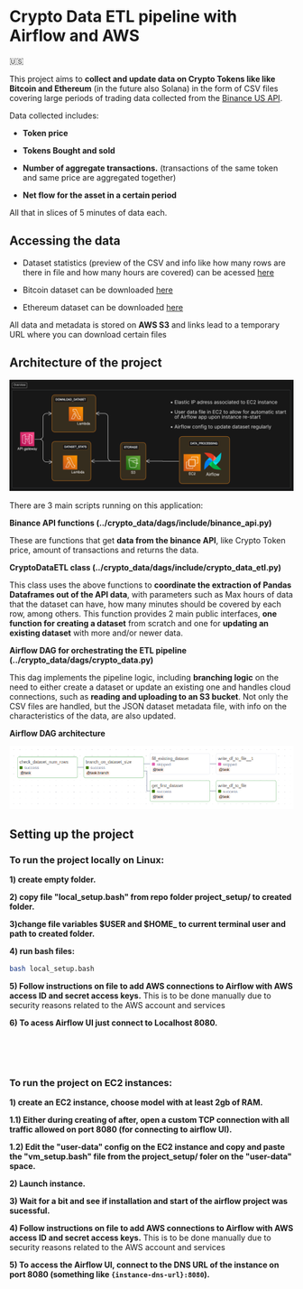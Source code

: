 # Crypto Data ETL pipeline with Airflow and AWS 

:us:

This project aims to **collect and update data on Crypto Tokens like like Bitcoin and Ethereum** (in the future also Solana) in the form of CSV files covering large periods of trading data collected from the [Binance US API](https://docs.binance.us/#introduction).

Data collected includes: 

* **Token price**

* **Tokens Bought and sold**

* **Number of aggregate transactions.** (transactions of the same token and same price are aggregated together)

* **Net flow for the asset in a certain period**

All that in slices of 5 minutes of data each.


## Accessing the data 

* Dataset statistics (preview of the CSV and info like how many rows are there in file and how many hours are covered) can be acessed  [here](https://jr6cd1g42j.execute-api.us-east-2.amazonaws.com/stage1/dashboard)

* Bitcoin dataset can be downloaded  [here](https://czmejpeff7.execute-api.us-east-2.amazonaws.com/geturl?token=btc)

* Ethereum dataset can be downloaded  [here](https://czmejpeff7.execute-api.us-east-2.amazonaws.com/geturl?token=eth)

All data and metadata is stored on **AWS S3** and links lead to a temporary URL where you can download certain files


## Architecture of the project

![](architecture.png)


There are 3 main scripts running on this application:

**Binance API functions (../crypto_data/dags/include/binance_api.py)**

These are functions that get **data from the binance API**, like Crypto Token price, amount of transactions and returns the data.

**CryptoDataETL class (../crypto_data/dags/include/crypto_data_etl.py)**

This class uses the above functions to **coordinate the extraction of Pandas Dataframes out of the API data**, with parameters such as Max hours of data that the dataset can have, how many minutes should be covered by each row, among others. This function provides 2 main public interfaces, **one function for creating a dataset** from scratch and one for **updating an existing dataset** with more and/or newer data.

**Airflow DAG for orchestrating the ETL pipeline (../crypto_data/dags/crypto_data.py)**

This dag implements the pipeline logic, including **branching logic** on the need to either create a dataset or update an existing one and handles cloud connections, such as **reading and uploading to an S3 bucket**.
Not only the CSV files are handled, but the JSON dataset metadata file, with info on the characteristics of the data, are also updated.

**Airflow DAG architecture**

![](airflow_dag.png)


## Setting up the project

### To run the project locally on Linux:

**1) create empty folder.**

**2) copy file "local_setup.bash" from repo folder project_setup/ to created folder.**

**3)change file variables $USER and $HOME_ to current terminal user and path to created folder.**

**4) run bash files:**
```bash
bash local_setup.bash
```

**5) Follow instructions on file to add AWS connections to Airflow with AWS access ID and secret access keys.**
This is to be done manually due to security reasons related to the AWS account and services

**6) To acess Airflow UI just connect to Localhost 8080.**

<br>
<br>
<br>

### To run the project on EC2 instances:

**1) create an EC2 instance, choose model with at least 2gb of RAM.**

**1.1) Either during creating of after, open a custom TCP connection with all traffic allowed on port 8080 (for connecting to airflow UI).**

**1.2) Edit the "user-data" config on the EC2 instance and copy and paste the "vm_setup.bash" file from the project_setup/ foler on the "user-data" space.**

**2) Launch instance.**

**3) Wait for a bit and see if installation and start of the airflow project was sucessful.**

**4) Follow instructions on file to add AWS connections to Airflow with AWS access ID and secret access keys.**
This is to be done manually due to security reasons related to the AWS account and services

**5) To access the Airflow UI, connect to the DNS URL of the instance on port 8080 (something like `{instance-dns-url}:8080`).**




